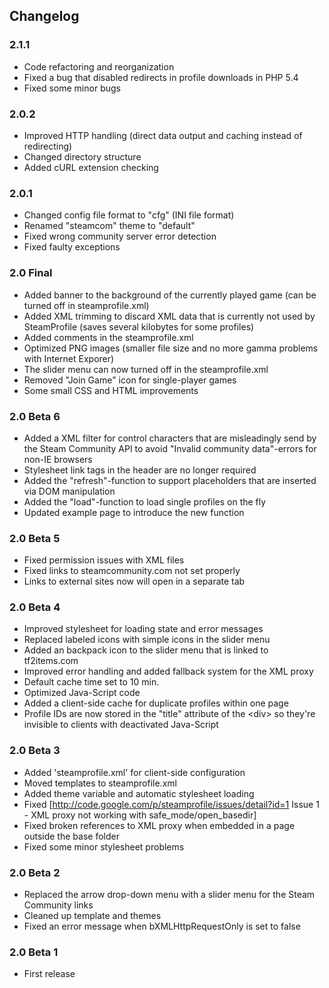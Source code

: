## Changelog

### 2.1.1
* Code refactoring and reorganization
* Fixed a bug that disabled redirects in profile downloads in PHP 5.4
* Fixed some minor bugs

### 2.0.2
* Improved HTTP handling (direct data output and caching instead of redirecting)
* Changed directory structure
* Added cURL extension checking

### 2.0.1
* Changed config file format to "cfg" (INI file format)
* Renamed "steamcom" theme to "default"
* Fixed wrong community server error detection
* Fixed faulty exceptions

### 2.0 Final
* Added banner to the background of the currently played game (can be turned off in steamprofile.xml)
* Added XML trimming to discard XML data that is currently not used by SteamProfile (saves several kilobytes for some profiles)
* Added comments in the steamprofile.xml
* Optimized PNG images (smaller file size and no more gamma problems with Internet Exporer)
* The slider menu can now turned off in the steamprofile.xml
* Removed "Join Game" icon for single-player games
* Some small CSS and HTML improvements

### 2.0 Beta 6
* Added a XML filter for control characters that are misleadingly send by the Steam Community API to avoid "Invalid community data"-errors for non-IE browsers
* Stylesheet link tags in the header are no longer required
* Added the "refresh"-function to support placeholders that are inserted via DOM manipulation
* Added the "load"-function to load single profiles on the fly
* Updated example page to introduce the new function

### 2.0 Beta 5
* Fixed permission issues with XML files
* Fixed links to steamcommunity.com not set properly
* Links to external sites now will open in a separate tab

### 2.0 Beta 4
* Improved stylesheet for loading state and error messages
* Replaced labeled icons with simple icons in the slider menu
* Added an backpack icon to the slider menu that is linked to tf2items.com
* Improved error handling and added fallback system for the XML proxy
* Default cache time set to 10 min.
* Optimized Java-Script code
* Added a client-side cache for duplicate profiles within one page
* Profile IDs are now stored in the "title" attribute of the &lt;div&gt; so they're invisible to clients with deactivated Java-Script 

### 2.0 Beta 3
* Added 'steamprofile.xml' for client-side configuration
* Moved templates to steamprofile.xml
* Added theme variable and automatic stylesheet loading
* Fixed [http://code.google.com/p/steamprofile/issues/detail?id=1 Issue 1 - XML proxy not working with safe_mode/open_basedir]
* Fixed broken references to XML proxy when embedded in a page outside the base folder
* Fixed some minor stylesheet problems

### 2.0 Beta 2
* Replaced the arrow drop-down menu with a slider menu for the Steam Community links
* Cleaned up template and themes
* Fixed an error message when bXMLHttpRequestOnly is set to false

### 2.0 Beta 1
* First release